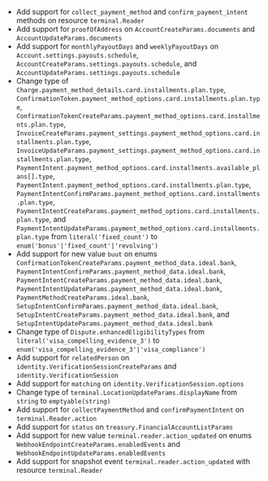 * Add support for `collect_payment_method` and `confirm_payment_intent` methods on resource `terminal.Reader`
* Add support for `proofOfAddress` on `AccountCreateParams.documents` and `AccountUpdateParams.documents`
* Add support for `monthlyPayoutDays` and `weeklyPayoutDays` on `Account.settings.payouts.schedule`, `AccountCreateParams.settings.payouts.schedule`, and `AccountUpdateParams.settings.payouts.schedule`
* Change type of `Charge.payment_method_details.card.installments.plan.type`, `ConfirmationToken.payment_method_options.card.installments.plan.type`, `ConfirmationTokenCreateParams.payment_method_options.card.installments.plan.type`, `InvoiceCreateParams.payment_settings.payment_method_options.card.installments.plan.type`, `InvoiceUpdateParams.payment_settings.payment_method_options.card.installments.plan.type`, `PaymentIntent.payment_method_options.card.installments.available_plans[].type`, `PaymentIntent.payment_method_options.card.installments.plan.type`, `PaymentIntentConfirmParams.payment_method_options.card.installments.plan.type`, `PaymentIntentCreateParams.payment_method_options.card.installments.plan.type`, and `PaymentIntentUpdateParams.payment_method_options.card.installments.plan.type` from `literal('fixed_count')` to `enum('bonus'|'fixed_count'|'revolving')`
* Add support for new value `buut` on enums `ConfirmationTokenCreateParams.payment_method_data.ideal.bank`, `PaymentIntentConfirmParams.payment_method_data.ideal.bank`, `PaymentIntentCreateParams.payment_method_data.ideal.bank`, `PaymentIntentUpdateParams.payment_method_data.ideal.bank`, `PaymentMethodCreateParams.ideal.bank`, `SetupIntentConfirmParams.payment_method_data.ideal.bank`, `SetupIntentCreateParams.payment_method_data.ideal.bank`, and `SetupIntentUpdateParams.payment_method_data.ideal.bank`
* Change type of `Dispute.enhancedEligibilityTypes` from `literal('visa_compelling_evidence_3')` to `enum('visa_compelling_evidence_3'|'visa_compliance')`
* Add support for `relatedPerson` on `identity.VerificationSessionCreateParams` and `identity.VerificationSession`
* Add support for `matching` on `identity.VerificationSession.options`
* Change type of `terminal.LocationUpdateParams.displayName` from `string` to `emptyable(string)`
* Add support for `collectPaymentMethod` and `confirmPaymentIntent` on `terminal.Reader.action`
* Add support for `status` on `treasury.FinancialAccountListParams`
* Add support for new value `terminal.reader.action_updated` on enums `WebhookEndpointCreateParams.enabledEvents` and `WebhookEndpointUpdateParams.enabledEvents`
* Add support for snapshot event `terminal.reader.action_updated` with resource `terminal.Reader`
